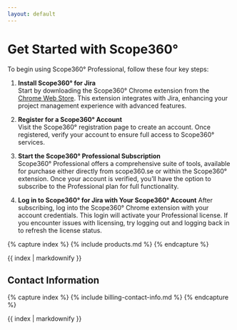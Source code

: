 ```yaml
---
layout: default
---
```

# Get Started with Scope360°

To begin using Scope360° Professional, follow these four key steps:

1. **Install Scope360° for Jira**  
Start by downloading the Scope360° Chrome extension from the [Chrome Web Store]((https://chromewebstore.google.com/detail/scope360-for-jira/kbppfmkmcilakibigimbnohnbefifaao)). This extension integrates with Jira, enhancing your project management experience with advanced features.

1. **Register for a Scope360° Account**  
Visit the Scope360° registration page to create an account. Once registered, verify your account to ensure full access to Scope360° services.

1. **Start the Scope360° Professional Subscription**  
Scope360° Professional offers a comprehensive suite of tools, available for purchase either directly from scope360.se or within the Scope360° extension. Once your account is verified, you’ll have the option to subscribe to the Professional plan for full functionality.

1. **Log in to Scope360° for Jira with Your Scope360° Account**
After subscribing, log into the Scope360° Chrome extension with your account credentials. This login will activate your Professional license. If you encounter issues with licensing, try logging out and logging back in to refresh the license status.

{% capture index %}
{% include products.md %}
{% endcapture %}

{{ index | markdownify }}

## Contact Information

{% capture index %}
{% include billing-contact-info.md %}
{% endcapture %}

{{ index | markdownify }}
